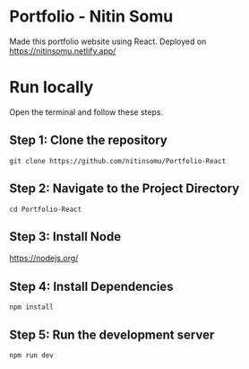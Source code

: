# Portfolio - Nitin Somu

Made this portfolio website using React.
Deployed on https://nitinsomu.netlify.app/

# Run locally
Open the terminal and follow these steps.

## Step 1: Clone the repository
```
git clone https://github.com/nitinsomu/Portfolio-React
```

## Step 2: Navigate to the Project Directory
```
cd Portfolio-React
```

## Step 3: Install Node
https://nodejs.org/

## Step 4: Install Dependencies
```
npm install
```

## Step 5: Run the development server
```
npm run dev
```







